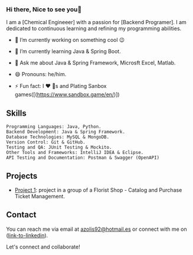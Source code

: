 ### Hi there, Nice to see you👋

I am a [Chemical Engineeer] with a passion for [Backend Programer].  I am dedicated to continuous learning and refining my programming abilities.

- 🔭 I’m currently working on something cool 😉
- 🌱 I’m currently learning Java & Spring Boot.

- 💬 Ask me about Java & Spring Framework,  Microsft Excel, Matlab.
- 😄 Pronouns: he/him.
- ⚡ Fun fact: I ❤️ 🐶s and Plating Sanbox games([(https://www.sandbox.game/en/)])


## Skills

    Programming Languages: Java, Python. 
    Backend Development: Java & Spring Framework.
    Database Technologies: MySQL & MongoDB.
    Version Control: Git & GitHub.
    Testing and QA: JUnit Testing & Mockito.
    Other Tools and Frameworks: IntelliJ IDEA & Eclipse.
    API Testing and Documentation: Postman & Swagger (OpenAPI)

## Projects

- [Project 1]([link-to-project](https://github.com/PauSansa/DevelopersTeam)): project in a group of a Florist Shop - Catalog and Purchase Ticket Management.

## Contact

You can reach me via email at [azolis92@hotmail.es](mailto:azolis92@hotmail.es) or connect with me on ([link-to-linkedin](https://www.linkedin.com/in/anderson-zolis-120b96124/)).

Let's connect and collaborate!

<!--

- 👯 I’m looking to collaborate on comming soon....

## Contributions

- [Open Source Project](link-to-contribution): Description of your contribution.
- [Community Initiative](link-to-contribution): Description of your involvement.


**anderson92zolis/anderson92zolis** is a ✨ _special_ ✨ repository because its `README.md` (this file) appears on your GitHub profile.
-->
